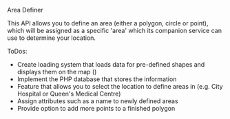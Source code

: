 Area Definer

This API allows you to define an area (either a polygon, circle or point), which will be assigned as a specific 'area' which its companion service can use to determine your location.

ToDos:
*	Create loading system that loads data for pre-defined shapes and displays them on the map ()
*	Implement the PHP database that stores the information
*	Feature that allows you to select the location to define areas in (e.g. City Hospital or Queen's Medical Centre)
*	Assign attributes such as a name to newly defined areas
*	Provide option to add more points to a finished polygon